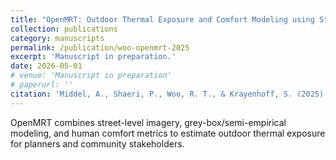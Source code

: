 ```yaml
---
title: "OpenMRT: Outdoor Thermal Exposure and Comfort Modeling using Street View Imagery"
collection: publications
category: manuscripts
permalink: /publication/woo-openmrt-2025
excerpt: 'Manuscript in preparation.'
date: 2026-05-01
# venue: 'Manuscript in preparation'
# paperurl: ''
citation: 'Middel, A., Shaeri, P., Woo, R. T., & Krayenhoff, S. (2025). "OpenMRT: Outdoor Thermal Exposure and Comfort Modeling using Street View Imagery." Manuscript in preparation.'
---
```

OpenMRT combines street-level imagery, grey-box/semi-empirical modeling, and human comfort metrics to estimate outdoor thermal exposure for planners and community stakeholders.
